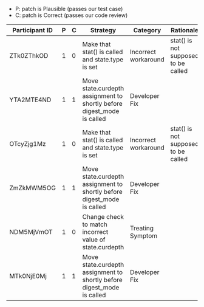 * P: patch is Plausible (passes our test case)
* C: patch is Correct (passes our code review)

| Participant ID | P | C | Strategy | Category | Rationale |
| -- | -- | -- | -- | -- | -- |
| ZTk0ZThkOD | 1 | 0 | Make that stat() is called and state.type is set | Incorrect workaround | stat() is not supposed to be called |
| YTA2MTE4ND | 1 | 1 | Move state.curdepth assignment to shortly before digest_mode is called | Developer Fix |  |
| OTcyZjg1Mz | 1 | 0 | Make that stat() is called and state.type is set | Incorrect workaround | stat() is not supposed to be called |
| ZmZkMWM5OG | 1 | 1 | Move state.curdepth assignment to shortly before digest_mode is called | Developer Fix |  |
| NDM5MjVmOT | 1 | 0 | Change check to match incorrect value of state.curdepth | Treating Symptom |  |
| MTk0NjE0Mj | 1 | 1 | Move state.curdepth assignment to shortly before digest_mode is called | Developer Fix |  |
